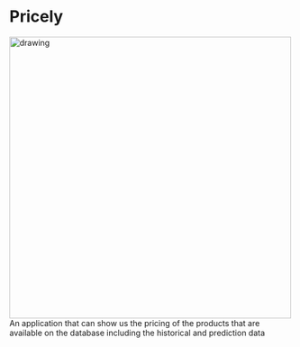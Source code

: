 # Pricely
<img src="https://user-images.githubusercontent.com/55405108/174299554-1d346e3d-025d-4942-920a-29aaf10426eb.jpg" alt="drawing" width="500"/>
An application that can show us the pricing of the products that are available on the database including the historical and prediction data
